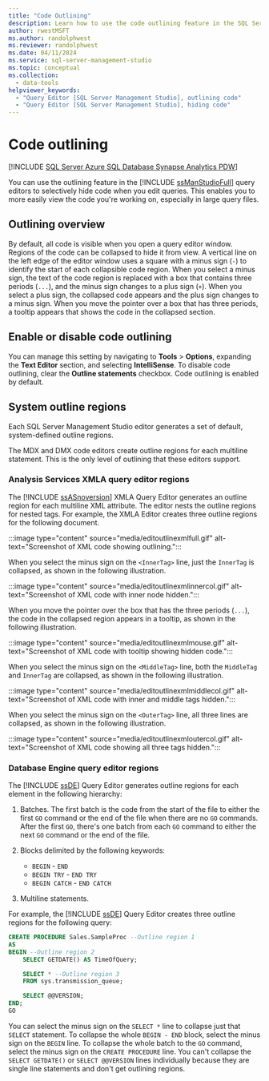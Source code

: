 ```yaml
---
title: "Code Outlining"
description: Learn how to use the code outlining feature in the SQL Server Management Studio query editors to selectively hide code.
author: rwestMSFT
ms.author: randolphwest
ms.reviewer: randolphwest
ms.date: 04/11/2024
ms.service: sql-server-management-studio
ms.topic: conceptual
ms.collection:
  - data-tools
helpviewer_keywords:
  - "Query Editor [SQL Server Management Studio], outlining code"
  - "Query Editor [SQL Server Management Studio], hiding code"
---
```

# Code outlining

[!INCLUDE [SQL Server Azure SQL Database Synapse Analytics PDW](../includes/applies-to-version/sql-asdb-asdbmi-asa-pdw.md)]

You can use the outlining feature in the [!INCLUDE [ssManStudioFull](../includes/ssmanstudiofull-md.md)] query editors to selectively hide code when you edit queries. This enables you to more easily view the code you're working on, especially in large query files.

## Outlining overview

By default, all code is visible when you open a query editor window. Regions of the code can be collapsed to hide it from view. A vertical line on the left edge of the editor window uses a square with a minus sign (`-`) to identify the start of each collapsible code region. When you select a minus sign, the text of the code region is replaced with a box that contains three periods (`...`), and the minus sign changes to a plus sign (`+`). When you select a plus sign, the collapsed code appears and the plus sign changes to a minus sign. When you move the pointer over a box that has three periods, a tooltip appears that shows the code in the collapsed section.

## Enable or disable code outlining

You can manage this setting by navigating to **Tools** > **Options**, expanding the **Text Editor** section, and selecting **IntelliSense**. To disable code outlining, clear the **Outline statements** checkbox. Code outlining is enabled by default.

## System outline regions

Each SQL Server Management Studio editor generates a set of default, system-defined outline regions.

The MDX and DMX code editors create outline regions for each multiline statement. This is the only level of outlining that these editors support.

### Analysis Services XMLA query editor regions

The [!INCLUDE [ssASnoversion](../includes/ssasnoversion-md.md)] XMLA Query Editor generates an outline region for each multiline XML attribute. The editor nests the outline regions for nested tags. For example, the XMLA Editor creates three outline regions for the following document.

:::image type="content" source="media/editoutlinexmlfull.gif" alt-text="Screenshot of XML code showing outlining.":::

When you select the minus sign on the `<InnerTag>` line, just the `InnerTag` is collapsed, as shown in the following illustration.

:::image type="content" source="media/editoutlinexmlinnercol.gif" alt-text="Screenshot of XML code with inner node hidden.":::

When you move the pointer over the box that has the three periods (`...`), the code in the collapsed region appears in a tooltip, as shown in the following illustration.

:::image type="content" source="media/editoutlinexmlmouse.gif" alt-text="Screenshot of XML code with tooltip showing hidden code.":::

When you select the minus sign on the `<MiddleTag>` line, both the `MiddleTag` and `InnerTag` are collapsed, as shown in the following illustration.

:::image type="content" source="media/editoutlinexmlmiddlecol.gif" alt-text="Screenshot of XML code with inner and middle tags hidden.":::

When you select the minus sign on the `<OuterTag>` line, all three lines are collapsed, as shown in the following illustration.

:::image type="content" source="media/editoutlinexmloutercol.gif" alt-text="Screenshot of XML code showing all three tags hidden.":::

### Database Engine query editor regions

The [!INCLUDE [ssDE](../includes/ssde-md.md)] Query Editor generates outline regions for each element in the following hierarchy:

1. Batches. The first batch is the code from the start of the file to either the first `GO` command or the end of the file when there are no `GO` commands. After the first `GO`, there's one batch from each `GO` command to either the next `GO` command or the end of the file.

1. Blocks delimited by the following keywords:

   - `BEGIN` - `END`
   - `BEGIN TRY` - `END TRY`
   - `BEGIN CATCH` - `END CATCH`

1. Multiline statements.

For example, the [!INCLUDE [ssDE](../includes/ssde-md.md)] Query Editor creates three outline regions for the following query:

```sql
CREATE PROCEDURE Sales.SampleProc --Outline region 1
AS
BEGIN --Outline region 2
    SELECT GETDATE() AS TimeOfQuery;

    SELECT * --Outline region 3
    FROM sys.transmission_queue;

    SELECT @@VERSION;
END;
GO
```

You can select the minus sign on the `SELECT *` line to collapse just that `SELECT` statement. To collapse the whole `BEGIN - END` block, select the minus sign on the `BEGIN` line. To collapse the whole batch to the `GO` command, select the minus sign on the `CREATE PROCEDURE` line. You can't collapse the `SELECT GETDATE()` or `SELECT @@VERSION` lines individually because they are single line statements and don't get outlining regions.
